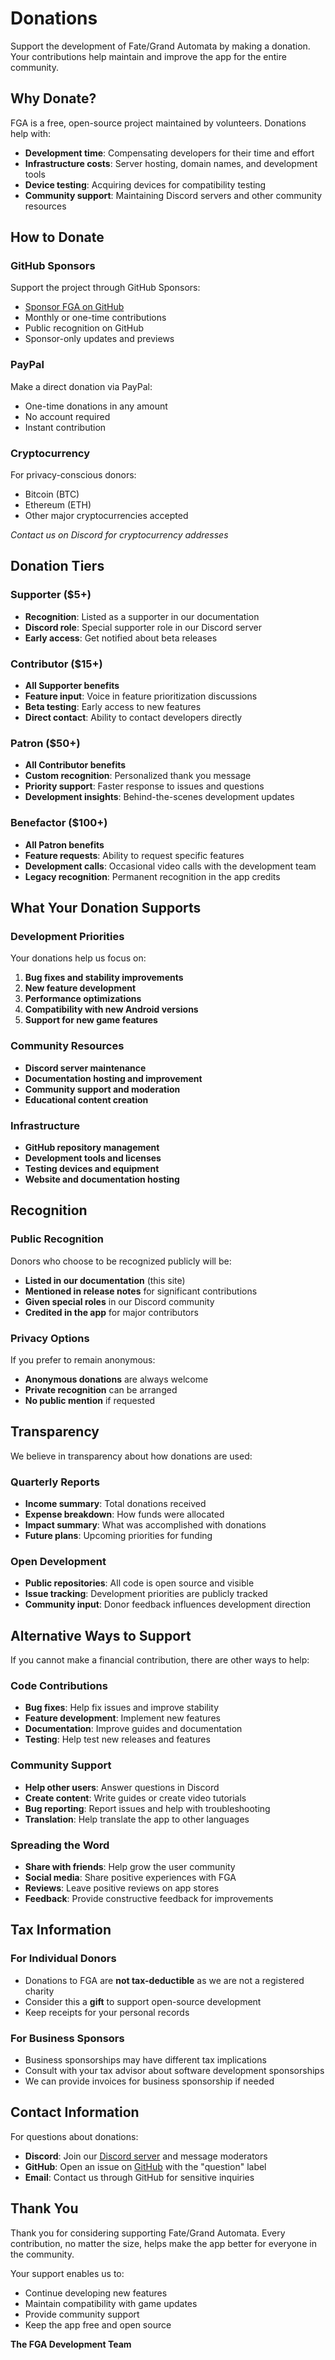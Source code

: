# Donations

Support the development of Fate/Grand Automata by making a donation. Your contributions help maintain and improve the app for the entire community.

## Why Donate?

FGA is a free, open-source project maintained by volunteers. Donations help with:

- **Development time**: Compensating developers for their time and effort
- **Infrastructure costs**: Server hosting, domain names, and development tools
- **Device testing**: Acquiring devices for compatibility testing
- **Community support**: Maintaining Discord servers and other community resources

## How to Donate

### GitHub Sponsors
Support the project through GitHub Sponsors:
- [Sponsor FGA on GitHub](https://github.com/sponsors/Fate-Grand-Automata)
- Monthly or one-time contributions
- Public recognition on GitHub
- Sponsor-only updates and previews

### PayPal
Make a direct donation via PayPal:
- One-time donations in any amount
- No account required
- Instant contribution

### Cryptocurrency
For privacy-conscious donors:
- Bitcoin (BTC)
- Ethereum (ETH)
- Other major cryptocurrencies accepted

*Contact us on Discord for cryptocurrency addresses*

## Donation Tiers

### Supporter ($5+)
- **Recognition**: Listed as a supporter in our documentation
- **Discord role**: Special supporter role in our Discord server
- **Early access**: Get notified about beta releases

### Contributor ($15+)
- **All Supporter benefits**
- **Feature input**: Voice in feature prioritization discussions
- **Beta testing**: Early access to new features
- **Direct contact**: Ability to contact developers directly

### Patron ($50+)
- **All Contributor benefits**
- **Custom recognition**: Personalized thank you message
- **Priority support**: Faster response to issues and questions
- **Development insights**: Behind-the-scenes development updates

### Benefactor ($100+)
- **All Patron benefits**
- **Feature requests**: Ability to request specific features
- **Development calls**: Occasional video calls with the development team
- **Legacy recognition**: Permanent recognition in the app credits

## What Your Donation Supports

### Development Priorities
Your donations help us focus on:

1. **Bug fixes and stability improvements**
2. **New feature development**
3. **Performance optimizations**
4. **Compatibility with new Android versions**
5. **Support for new game features**

### Community Resources
- **Discord server maintenance**
- **Documentation hosting and improvement**
- **Community support and moderation**
- **Educational content creation**

### Infrastructure
- **GitHub repository management**
- **Development tools and licenses**
- **Testing devices and equipment**
- **Website and documentation hosting**

## Recognition

### Public Recognition
Donors who choose to be recognized publicly will be:
- **Listed in our documentation** (this site)
- **Mentioned in release notes** for significant contributions
- **Given special roles** in our Discord community
- **Credited in the app** for major contributors

### Privacy Options
If you prefer to remain anonymous:
- **Anonymous donations** are always welcome
- **Private recognition** can be arranged
- **No public mention** if requested

## Transparency

We believe in transparency about how donations are used:

### Quarterly Reports
- **Income summary**: Total donations received
- **Expense breakdown**: How funds were allocated
- **Impact summary**: What was accomplished with donations
- **Future plans**: Upcoming priorities for funding

### Open Development
- **Public repositories**: All code is open source and visible
- **Issue tracking**: Development priorities are publicly tracked
- **Community input**: Donor feedback influences development direction

## Alternative Ways to Support

If you cannot make a financial contribution, there are other ways to help:

### Code Contributions
- **Bug fixes**: Help fix issues and improve stability
- **Feature development**: Implement new features
- **Documentation**: Improve guides and documentation
- **Testing**: Help test new releases and features

### Community Support
- **Help other users**: Answer questions in Discord
- **Create content**: Write guides or create video tutorials
- **Bug reporting**: Report issues and help with troubleshooting
- **Translation**: Help translate the app to other languages

### Spreading the Word
- **Share with friends**: Help grow the user community
- **Social media**: Share positive experiences with FGA
- **Reviews**: Leave positive reviews on app stores
- **Feedback**: Provide constructive feedback for improvements

## Tax Information

### For Individual Donors
- Donations to FGA are **not tax-deductible** as we are not a registered charity
- Consider this a **gift** to support open-source development
- Keep receipts for your personal records

### For Business Sponsors
- Business sponsorships may have different tax implications
- Consult with your tax advisor about software development sponsorships
- We can provide invoices for business sponsorship if needed

## Contact Information

For questions about donations:

- **Discord**: Join our [Discord server](https://discord.gg/fate-grand-automata) and message moderators
- **GitHub**: Open an issue on [GitHub](https://github.com/Fate-Grand-Automata/FGA/issues) with the "question" label
- **Email**: Contact us through GitHub for sensitive inquiries

## Thank You

Thank you for considering supporting Fate/Grand Automata. Every contribution, no matter the size, helps make the app better for everyone in the community.

Your support enables us to:
- Continue developing new features
- Maintain compatibility with game updates
- Provide community support
- Keep the app free and open source

**The FGA Development Team**